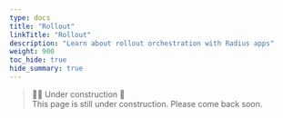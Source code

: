 ```yaml
---
type: docs
title: "Rollout"
linkTitle: "Rollout"
description: "Learn about rollout orchestration with Radius apps"
weight: 900
toc_hide: true
hide_summary: true
---
```


<!-- DISABLE_ALGOLIA -->

<!-- TODO: topics for this page: A/B testing, circuit braker & retries, blue/green, canary apps.  -->


> 👷‍♂️ Under construction 🚧 <br>
This page is still under construction. Please come back soon.
